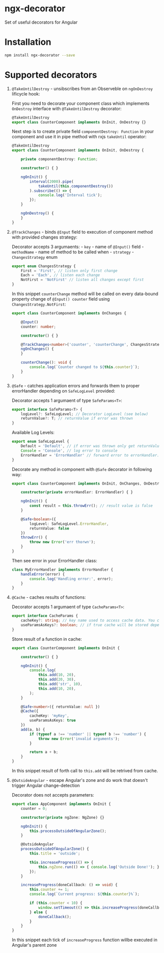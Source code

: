 # ngx-decorator
Set of useful decorators for Angular

# Installation

```bash
npm install ngx-decorator --save

```

# Supported decorators

1.  `@TakeUntilDestroy` - unsibscribes from an Observeble on `ngOnDestroy` lificycle hook:

    First you need to decorate your component class which implements `OnDestroy` interface with `@TakeUntilDestroy` decorator:
    ```typescript
    @TakeUntilDestroy
    export class CounterComponent implements OnInit, OnDestroy {}
    ```

    Next step is to create private field `componentDestroy: Function` in your component and use it in pipe method with rxjs `takeUntil` operator:
    ```typescript
    @TakeUntilDestroy
    export class CounterComponent implements OnInit, OnDestroy {

        private componentDestroy: Function;

        constructor() { }

        ngOnInit() {
            interval(2000).pipe(
                takeUntil(this.componentDestroy())
            ).subscribe(() => {
                console.log('Interval tick');
            });
        }

        ngOnDestroy() {
        }
    }
    ```

2.  `@TrackChanges` - binds `@Input` field to execution of component method with provided changes strategy:
    
    Decorator accepts 3 argumaents:
        - `key` - name of `@Input()` field
        - `methodName` - name of method to be called when 
        - `strategy` - `ChangesStrategy` enum
    ```typescript
    export enum ChangesStrategy {
        First = 'First', // listen only first change
        Each = 'Each', // listen each change
        NotFirst = 'NotFirst' // listen all changes except first
    }
    ```
    In this snippet `counterChange` method will be called on every data-bound property change of `@Input() counter` field using `ChangesStrategy.NotFirst`:
    ```typescript
    export class CounterComponent implements OnChanges {

        @Input()
        counter: number;

        constructor() { }

        @TrackChanges<number>('counter', 'counterChange', ChangesStrategy.NotFirst)
        ngOnChanges() {
        }

        counterChange(): void {
            console.log(`Counter changed to ${this.counter}`);
        }
    }
    ```

3.  `@Safe` - catches application errors and forwards them to proper errorHandler depending on `SafeLogLevel` provided:

    Decorator accepts 1 argumaent of type `SafeParams<T>`:
    ```typescript
    export interface SafeParams<T> {
        logLevel?: SafeLogLevel; // Decorator LogLevel (see below)
        returnValue?: T; // returnValue if error was thrown
    }
    ```

    Available Log Levels: 
    ```typescript
    export enum SafeLogLevel {
        Default = 'Default', // if error was thrown only get returnValue
        Console = 'Console', // log error to console
        ErrorHandler = 'ErrorHandler' // forward error to errorHandler. Class with 'Safe' decorator and logLevel 'ErrorHandler' should have 'errorHandler' class property with 'ErrorHandler' class.
    }
    ```
    
    Decorate any method in component with `@Safe` decorator in following way:

    ```typescript
    export class CounterComponent implements OnInit, OnChanges, OnDestroy {

        constructor(private errorHandler: ErrorHandler) { }

        ngOnInit() {
            const result = this.throwErr(); // result value is false
        }

        @Safe<boolean>({
            logLevel: SafeLogLevel.ErrorHandler,
            returnValue: false
        })
        throwErr() {
            throw new Error('err thorwn');
        }
    }
    ```

    Then see error in your ErrorHandler class:
    ```typescript
    class MyErrorHandler implements ErrorHandler {
        handleError(error) {
            console.log('Handling error:', error);
        }
    }
    ```
4.  `@Cache` - caches results of functions:

    Decorator accepts 1 argumaent of type `CacheParams<T>`:
    ```typescript
    export interface CacheParams {
        cacheKey?: string; // key name used to access cache data. You can provide your own or keep default (then name of called method will be used)
        useParamsAsKeys?: boolean; // if true cache will be stored depending on method arguments, if false every call to function will extract data from cache.
    }

    ```

    Store result of a function in cache: 
    ```typescript
    export class CounterComponent implements OnInit {

        constructor() { }

        ngOnInit() {
            console.log(
                this.add(10, 20),
                this.add(20, 30),
                this.add('str', 10),
                this.add(10, 20),
            );
        }

        @Safe<number>({ returnValue: null })
        @Cache({
            cacheKey: 'myKey',
            useParamsAsKeys: true
        })
        add(a, b) {
            if (typeof a !== 'number' || typeof b !== 'number') {
                throw new Error('invalid arguments');
            }

            return a + b;
        }
    }
    ```
    In this snippet result of forth call to `this.add` will be retrived from cache.

5.  `@OutsideAngular` - escape Angular's zone and do work that doesn't trigger Angular change-detection

    Decorator does not accepts parameters:

    ```typescript
    export class AppComponent implements OnInit {
        counter = 0;

        constructor(private ngZone: NgZone) {}

        ngOnInit() {
            this.processOutsideOfAngularZone();
        }

        @OutsideAngular
        processOutsideOfAngularZone() {
            this.title = 'outside';

            this.increaseProgress(() => {
                this.ngZone.run(() => { console.log('Outside Done!'); });
            });
        }

        increaseProgress(doneCallback: () => void) {
            this.counter += 1;
            console.log(`Current progress: ${this.counter}%`);

            if (this.counter < 10) {
                window.setTimeout(() => this.increaseProgress(doneCallback), 1000);
            } else {
                doneCallback();
            }
        }
    }
    ```
    In this snippet each tick of `increaseProgress` function willbe executed in Angular's parent zone